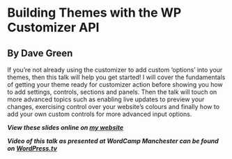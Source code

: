 # Building Themes with the WP Customizer API
## By Dave Green

If you’re not already using the customizer to add custom ‘options’ into your themes, then this talk will help you get started! I will cover the fundamentals of getting your theme ready for customizer action before showing you how to add settings, controls, sections and panels. Then the talk will touch on more advanced topics such as enabling live updates to preview your changes, exercising control over your website’s colours and finally how to add your own custom controls for more advanced input options.

***View these slides online on [my website](http://davetgreen.me/customizer-talk/)***

***Video of this talk as presented at WordCamp Manchester can be found on [WordPress.tv](http://wordpress.tv/2015/12/17/dave-green-building-themes-wp-customizer/)***

